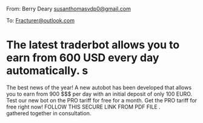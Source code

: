From: Berry Deary <susanthomasvdp0@gmail.com>

To: Fracturer@outlook.com

# The latest traderbot allows you to earn from 600 USD every day automatically. s
The best news of the year!
A new autobot has been developed that allows you to earn from 900 $$$ per day with an initial deposit of only 100 EURO. 
Test our new bot on the PRO tariff for free for a month.
Get the PRO tariff for free right now!
FOLLOW THIS SECURE LINK FROM PDF FILE
 .  
gathered together in consultation.
